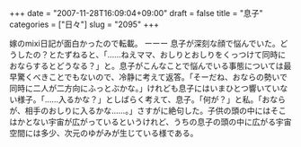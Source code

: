 +++
date = "2007-11-28T16:09:04+09:00"
draft = false
title = "息子"
categories = ["日々"]
slug = "2095"
+++

嫁のmixi日記が面白かったので転載。
ーーー
息子が深刻な顔で悩んでいた。どうしたの？とたずねると、「……ねえママ、おしりとおしりをくっつけて同時におならするとどうなる？」と。息子がこんなことで悩んでいる事態については最早驚くべきことでもないので、冷静に考えて返答。「そーだね、おならの勢いで同時に二人が二方向にふっとぶかな。」けれども息子にはいまひとつ響いていない様子。「……入るかな？」としばらく考えて、息子。「何が？」と私。「おならが、相手のおしりに入るかな……。」さすがに絶句した。子供の頭の中にはそこはかとない宇宙が広がっているというけれど、うちの息子の頭の中に広がる宇宙空間には多少、次元のゆがみが生じている様である。
